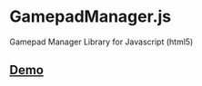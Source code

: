 GamepadManager.js
=================

Gamepad Manager Library for Javascript (html5)

[**Demo**](http://juampi92.github.io/GamepadManager.js/demo.html)
---